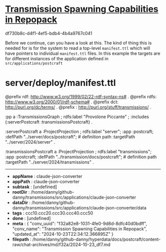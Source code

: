 # [Transmission Spawning Capabilities in Repopack](https://claude.ai/chat/f32a82e8-1031-4fe0-9d8d-8dfc40d0bdff)

df730b8c-d4f1-4ef5-bdb4-4b4a9767c041

Before we continue, can you have a look at this. The kind of thing this is needed for is for the system to read a top-level `manifest.ttl` which will have pointers to individual `manifest.ttl` files. In this example the targets are for different instances of the application defined in `src/applications/postcraft` 
# server/deploy/manifest.ttl

@prefix rdf: <http://www.w3.org/1999/02/22-rdf-syntax-ns#> .
@prefix rdfs: <http://www.w3.org/2000/01/rdf-schema#> .
@prefix dct: <http://purl.org/dc/terms/> .
@prefix : <http://purl.org/stuff/transmissions/> .

:pp a :TransmissionsGraph ;
    rdfs:label "Provolone Piccante" ;
    :includes (:serverPostcraft :transmissionsPostcraft) .

:serverPostcraft a :ProjectProjection ;
  rdfs:label "server";
      :app :postcraft;
      :defPath "../server/docs/postcraft"; # definition path
      :targetPath "../server/2024/server" .

:transmissionsPostcraft a :ProjectProjection ;
  rdfs:label "transmissions";
      :app :postcraft;
      :defPath "../transmission/docs/postcraft"; # definition path
      :targetPath "../server/2024/transmissions" .

---

* **appName** : claude-json-converter
* **appPath** : claude-json-converter
* **subtask** : [undefined]
* **rootDir** : /home/danny/github-danny/transmissions/src/applications/claude-json-converter
* **dataDir** : /home/danny/github-danny/transmissions/src/applications/claude-json-converter/data
* **tags** : ccc10.ccc20.ccc30.ccc40.ccc50
* **done** : [undefined]
* **meta** : {
  "conv_uuid": "f32a82e8-1031-4fe0-9d8d-8dfc40d0bdff",
  "conv_name": "Transmission Spawning Capabilities in Repopack",
  "updated_at": "2024-10-23T22:34:12.366895Z"
}
* **filepath** : /home/danny/github-danny/hyperdata/docs/postcraft/content-raw/chat-archives/md/f32a/2024-10-23_df7.md